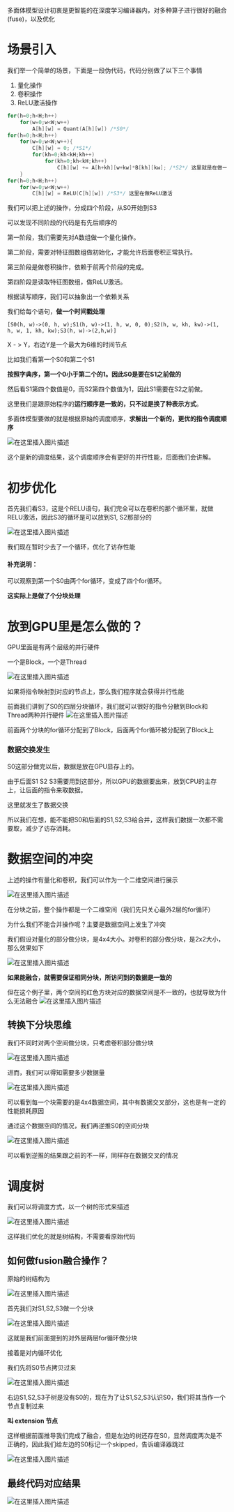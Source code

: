 多面体模型设计初衷是更智能的在深度学习编译器内，对多种算子进行很好的融合(fuse)，以及优化

# 场景引入

我们举一个简单的场景，下面是一段伪代码，代码分别做了以下三个事情

1. 量化操作
2. 卷积操作
3. ReLU激活操作

```C
for(h=0;h<H;h++)
	for(w=0;w<W;w++)
		A[h][w] = Quant(A[h][w]) /*S0*/
for(h=0;h<H;h++)
	for(w=0;w<W;w++){
        C[h][w] = 0; /*S1*/
        for(kh=0;kh<kH;kh++)
	        for(kh=0;kh<kH;kh++) 
                C[h][w] += A[h+kh][w+kw]*B[kh][kw]; /*S2*/ 这里就是在做一个卷积操作
    }
for(h=0;h<H;h++)
	for(w=0;w<W;w++)
		C[h][w] = ReLU(C[h][w]) /*S3*/ 这里在做ReLU激活
```

我们可以把上述的操作，分成四个阶段，从S0开始到S3



可以发现不同阶段的代码是有先后顺序的

第一阶段，我们需要先对A数组做一个量化操作。

第二阶段，需要对特征图数组做初始化，才能允许后面卷积正常执行。

第三阶段是做卷积操作，依赖于前两个阶段的完成。

第四阶段是读取特征图数组，做ReLU激活。



根据读写顺序，我们可以抽象出一个依赖关系

我们给每个语句，**做一个时间戳处理**

```
[S0(h, w)->(0, h, w);S1(h, w)->(1, h, w, 0, 0);S2(h, w, kh, kw)->(1, h, w, 1, kh, kw);S3(h, w)->(2,h,w)]
```

X - > Y，右边Y是一个最大为6维的时间节点

比如我们看第一个S0和第二个S1

**按照字典序，第一个0小于第二个的1。因此S0是要在S1之前做的**

然后看S1第四个数值是0，而S2第四个数值为1，因此S1需要在S2之前做。



这里我们是跟原始程序的**运行顺序是一致的，只不过是换了种表示方式**。



多面体模型要做的就是根据原始的调度顺序，**求解出一个新的，更优的指令调度顺序**

![在这里插入图片描述](https://img-blog.csdnimg.cn/20201028202616721.png#pic_center)

这个是新的调度结果，这个调度顺序会有更好的并行性能，后面我们会讲解。



# 初步优化

首先我们看S3，这是个RELU语句，我们完全可以在卷积的那个循环里，就做RELU激活，因此S3的循环是可以放到S1, S2那部分的

![在这里插入图片描述](https://img-blog.csdnimg.cn/20201028202622576.png?x-oss-process=image/watermark,type_ZmFuZ3poZW5naGVpdGk,shadow_10,text_aHR0cHM6Ly9ibG9nLmNzZG4ubmV0L3dlaXhpbl80NDEwNjkyOA==,size_16,color_FFFFFF,t_70#pic_center)

我们现在暂时少去了一个循环，优化了访存性能



#### 补充说明：

可以观察到第一个S0由两个for循环，变成了四个for循环。

**这实际上是做了个分块处理**



# 放到GPU里是怎么做的？

GPU里面是有两个层级的并行硬件

一个是Block，一个是Thread

![在这里插入图片描述](https://img-blog.csdnimg.cn/20201028202630629.png?x-oss-process=image/watermark,type_ZmFuZ3poZW5naGVpdGk,shadow_10,text_aHR0cHM6Ly9ibG9nLmNzZG4ubmV0L3dlaXhpbl80NDEwNjkyOA==,size_16,color_FFFFFF,t_70#pic_center)


如果将指令映射到对应的节点上，那么我们程序就会获得并行性能



前面我们讲到了S0的四层分块循环，我们就可以很好的指令分散到Block和Thread两种并行硬件
![在这里插入图片描述](https://img-blog.csdnimg.cn/20201028202636589.png?x-oss-process=image/watermark,type_ZmFuZ3poZW5naGVpdGk,shadow_10,text_aHR0cHM6Ly9ibG9nLmNzZG4ubmV0L3dlaXhpbl80NDEwNjkyOA==,size_16,color_FFFFFF,t_70#pic_center)


前面两个分块的for循环分配到了Block，后面两个for循环被分配到了Block上

### 数据交换发生

S0这部分做完以后，数据是放在GPU显存上的。

由于后面S1 S2 S3需要用到这部分，所以GPU的数据要出来，放到CPU的主存上，让后面的指令来取数据。

这里就发生了数据交换



所以我们在想，能不能把S0和后面的S1,S2,S3给合并，这样我们数据一次都不需要取，减少了访存消耗。



# 数据空间的冲突

上述的操作有量化和卷积，我们可以作为一个二维空间进行展示

![在这里插入图片描述](https://img-blog.csdnimg.cn/20201028202643852.png?x-oss-process=image/watermark,type_ZmFuZ3poZW5naGVpdGk,shadow_10,text_aHR0cHM6Ly9ibG9nLmNzZG4ubmV0L3dlaXhpbl80NDEwNjkyOA==,size_16,color_FFFFFF,t_70#pic_center)

在分块之前，整个操作都是一个二维空间（我们先只关心最外2层的for循环）



为什么我们不能合并操作呢？主要是数据空间上发生了冲突

我们假设对量化的部分做分块，是4x4大小。对卷积的部分做分块，是2x2大小，那么效果如下

![在这里插入图片描述](https://img-blog.csdnimg.cn/20201028202649458.png?x-oss-process=image/watermark,type_ZmFuZ3poZW5naGVpdGk,shadow_10,text_aHR0cHM6Ly9ibG9nLmNzZG4ubmV0L3dlaXhpbl80NDEwNjkyOA==,size_16,color_FFFFFF,t_70#pic_center)


**如果能融合，就需要保证相同分块，所访问到的数据是一致的**

但在这个例子里，两个空间的红色方块对应的数据空间是不一致的，也就导致为什么无法融合
![在这里插入图片描述](https://img-blog.csdnimg.cn/20201028202655287.png?x-oss-process=image/watermark,type_ZmFuZ3poZW5naGVpdGk,shadow_10,text_aHR0cHM6Ly9ibG9nLmNzZG4ubmV0L3dlaXhpbl80NDEwNjkyOA==,size_16,color_FFFFFF,t_70#pic_center)


## 转换下分块思维

我们不同时对两个空间做分块，只考虑卷积部分做分块

![在这里插入图片描述](https://img-blog.csdnimg.cn/20201028202710193.png#pic_center)

进而，我们可以得知需要多少数据量

![在这里插入图片描述](https://img-blog.csdnimg.cn/20201028202714422.png#pic_center)

可以看到每一个块需要的是4x4数据空间，其中有数据交叉部分，这也是有一定的性能损耗原因



通过这个数据空间的情况，我们再逆推S0的空间分块

![在这里插入图片描述](https://img-blog.csdnimg.cn/20201028202721852.png?x-oss-process=image/watermark,type_ZmFuZ3poZW5naGVpdGk,shadow_10,text_aHR0cHM6Ly9ibG9nLmNzZG4ubmV0L3dlaXhpbl80NDEwNjkyOA==,size_16,color_FFFFFF,t_70#pic_center)


可以看到逆推的结果跟之前的不一样，同样存在数据交叉的情况

# 调度树

我们可以将调度方式，以一个树的形式来描述

![在这里插入图片描述](https://img-blog.csdnimg.cn/20201028202727951.png?x-oss-process=image/watermark,type_ZmFuZ3poZW5naGVpdGk,shadow_10,text_aHR0cHM6Ly9ibG9nLmNzZG4ubmV0L3dlaXhpbl80NDEwNjkyOA==,size_16,color_FFFFFF,t_70#pic_center)


这样我们优化的就是树结构，不需要看原始代码

## 如何做fusion融合操作？

原始的树结构为

![在这里插入图片描述](https://img-blog.csdnimg.cn/20201028202732263.png?x-oss-process=image/watermark,type_ZmFuZ3poZW5naGVpdGk,shadow_10,text_aHR0cHM6Ly9ibG9nLmNzZG4ubmV0L3dlaXhpbl80NDEwNjkyOA==,size_16,color_FFFFFF,t_70#pic_center)


首先我们对S1,S2,S3做一个分块

![在这里插入图片描述](https://img-blog.csdnimg.cn/20201028202737194.png?x-oss-process=image/watermark,type_ZmFuZ3poZW5naGVpdGk,shadow_10,text_aHR0cHM6Ly9ibG9nLmNzZG4ubmV0L3dlaXhpbl80NDEwNjkyOA==,size_16,color_FFFFFF,t_70#pic_center)


这就是我们前面提到的对外层两层for循环做分块



接着是对内循环优化

我们先将S0节点拷贝过来

![在这里插入图片描述](https://img-blog.csdnimg.cn/20201028202742980.png?x-oss-process=image/watermark,type_ZmFuZ3poZW5naGVpdGk,shadow_10,text_aHR0cHM6Ly9ibG9nLmNzZG4ubmV0L3dlaXhpbl80NDEwNjkyOA==,size_16,color_FFFFFF,t_70#pic_center)


右边S1,S2,S3子树是没有S0的，现在为了让S1,S2,S3认识S0，我们将其当作一个节点复制过来

**叫 extension 节点**

这样根据前面推导我们完成了融合，但是左边的树还存在S0，显然调度两次是不正确的，因此我们给左边的S0标记一个skipped，告诉编译器跳过

![在这里插入图片描述](https://img-blog.csdnimg.cn/20201028202752124.png?x-oss-process=image/watermark,type_ZmFuZ3poZW5naGVpdGk,shadow_10,text_aHR0cHM6Ly9ibG9nLmNzZG4ubmV0L3dlaXhpbl80NDEwNjkyOA==,size_16,color_FFFFFF,t_70#pic_center)

## 最终代码对应结果

![在这里插入图片描述](https://img-blog.csdnimg.cn/20201028202756192.png?x-oss-process=image/watermark,type_ZmFuZ3poZW5naGVpdGk,shadow_10,text_aHR0cHM6Ly9ibG9nLmNzZG4ubmV0L3dlaXhpbl80NDEwNjkyOA==,size_16,color_FFFFFF,t_70#pic_center)
